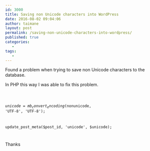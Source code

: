 ```yaml
---
id: 3000
title: Saving non Unicode characters into WordPress
date: 2016-08-02 09:04:06
author: taimane
layout: post
permalink: /saving-non-unicode-characters-into-wordpress/
published: true
categories:
   -
tags:
   -
---
```

Found a problem when trying to save non Unicode characters to the database.
In PHP this way I was able to fix this problem.
<code>
$unicode = mb_convert_encoding($nonunicode, 'UTF-8', 'UTF-8');
update_post_meta($post_id, 'unicode', $unicode);
</code>

Thanks  


